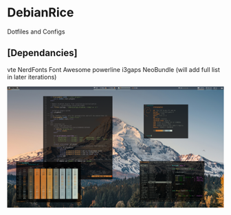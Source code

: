 # DebianRice
Dotfiles and Configs

[Dependancies]
--------------
vte
NerdFonts
Font Awesome
powerline
i3gaps
NeoBundle
(will add full list in later iterations)

![desktop IMG](https://github.com/NTGNL/DebianRice/blob/master/img0.png)

